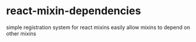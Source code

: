 react-mixin-dependencies
========================

simple registration system for react mixins easily allow mixins to depend on other mixins
